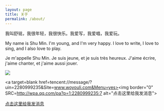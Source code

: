 ```yaml
---
layout: page
title: 关于
permalink: /about/
---
```

<div class="mt50"></div>

我叫舒铭，我很年轻，我很快乐。我爱写，我爱唱，我爱玩。

My name is Shu Min. I'm young, and I'm very happy. I love to write, I love to sing, and I also love to play.

Je m'appelle Shu Min. Je suis jeune, et je suis très heureux. J'aime écrire, j'aime chanter, et j'aime aussi jouer.


<img src="http://qqshow-user.tencent.com/2280999235/10/00/00.gif" temp_src="http://qqshow-user.tencent.com/2280999235/10/00/00.gif" />

<a target=blank href=tencent://message/?uin=2280999235&Site=www.woyouli.com&Menu=yes><img border="0" SRC=http://wpa.qq.com/pa?p=1:2280999235:7 alt="点击这里给我发消息"></a>

[点击这里给我发消息](tencent://message/?uin=2280999235&Site=www.woyouli.com&Menu=yes)